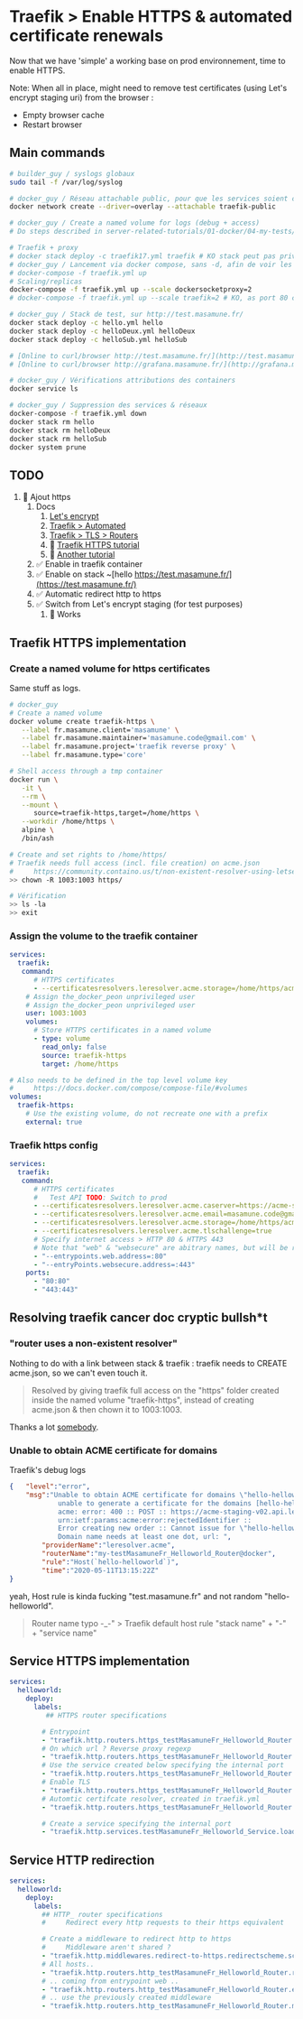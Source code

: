 # Traefik > Enable HTTPS & automated certificate renewals

Now that we have 'simple' a working base on prod environnement, time to enable HTTPS.

Note: When all in place, might need to remove test certificates (using Let's encrypt staging uri) from the browser :

- Empty browser cache
- Restart browser

## Main commands

```bash
# builder_guy / syslogs globaux
sudo tail -f /var/log/syslog

# docker_guy / Réseau attachable public, pour que les services soient connectés à traefik/internet
docker network create --driver=overlay --attachable traefik-public

# docker_guy / Create a named volume for logs (debug + access)
# Do steps described in server-related-tutorials/01-docker/04-my-tests/09-traefik-curated/06-prod-traefik-curated/README.md #### How to manage named volumes access rights

# Traefik + proxy
# docker stack deploy -c traefik17.yml traefik # KO stack peut pas privileged
# docker_guy / Lancement via docker compose, sans -d, afin de voir les logs (forcés en json-file)
# docker-compose -f traefik.yml up
# Scaling/replicas
docker-compose -f traefik.yml up --scale dockersocketproxy=2
# docker-compose -f traefik.yml up --scale traefik=2 # KO, as port 80 can be published to one instance only

# docker_guy / Stack de test, sur http://test.masamune.fr/
docker stack deploy -c hello.yml hello
docker stack deploy -c helloDeux.yml helloDeux
docker stack deploy -c helloSub.yml helloSub

# [Online to curl/browser http://test.masamune.fr/](http://test.masamune.fr/)
# [Online to curl/browser http://grafana.masamune.fr/](http://grafana.masamune.fr/)

# docker_guy / Vérifications attributions des containers
docker service ls

# docker_guy / Suppression des services & réseaux
docker-compose -f traefik.yml down
docker stack rm hello
docker stack rm helloDeux
docker stack rm helloSub
docker system prune
```

## TODO

1. 🚀 Ajout https
    1. Docs
       1. [Let's encrypt](https://letsencrypt.org/fr/docs/)
       2. [Traefik > Automated](https://docs.traefik.io/https/acme/)
       3. [Traefik > TLS > Routers](https://docs.traefik.io/routing/routers/#tls)
       4. 💚 [Traefik HTTPS tutorial](https://containo.us/blog/traefik-2-0-docker-101-fc2893944b9d/#i-need-https)
       5. 💚 [Another tutorial](https://chriswiegman.com/2019/10/serving-your-docker-apps-with-https-and-traefik-2/)
    2. ✅ Enable in traefik container
    3. ✅ Enable on stack ~[hello https://test.masamune.fr/](https://test.masamune.fr/)
    4. ✅ Automatic redirect http to https
    5. ✅ Switch from Let's encrypt staging (for test purposes)
       1. 🎉 Works

## Traefik HTTPS implementation

### Create a named volume for https certificates

Same stuff as logs.

```bash
# docker_guy
# Create a named volume
docker volume create traefik-https \
   --label fr.masamune.client='masamune' \
   --label fr.masamune.maintainer='masamune.code@gmail.com' \
   --label fr.masamune.project='traefik reverse proxy' \
   --label fr.masamune.type='core'

# Shell access through a tmp container
docker run \
   -it \
   --rm \
   --mount \
      source=traefik-https,target=/home/https \
   --workdir /home/https \
   alpine \
   /bin/ash

# Create and set rights to /home/https/
# Traefik needs full access (incl. file creation) on acme.json
#     https://community.containo.us/t/non-existent-resolver-using-letsencrypt/3530
>> chown -R 1003:1003 https/

# Vérification
>> ls -la
>> exit
```

### Assign the volume to the traefik container

```yaml
services:
  traefik:
   command:
      # HTTPS certificates
      - --certificatesresolvers.leresolver.acme.storage=/home/https/acme.json
    # Assign the_docker_peon unprivileged user
    # Assign the_docker_peon unprivileged user
    user: 1003:1003
    volumes:
      # Store HTTPS certificates in a named volume
      - type: volume
        read_only: false
        source: traefik-https
        target: /home/https

# Also needs to be defined in the top level volume key
#     https://docs.docker.com/compose/compose-file/#volumes
volumes:
  traefik-https:
    # Use the existing volume, do not recreate one with a prefix
    external: true
```

### Traefik https config

```yaml
services:
  traefik:
   command:
      # HTTPS certificates
      #   Test API TODO: Switch to prod
      - --certificatesresolvers.leresolver.acme.caserver=https://acme-staging-v02.api.letsencrypt.org/directory
      - --certificatesresolvers.leresolver.acme.email=masamune.code@gmail.com
      - --certificatesresolvers.leresolver.acme.storage=/home/https/acme.json
      - --certificatesresolvers.leresolver.acme.tlschallenge=true
      # Specify internet access > HTTP 80 & HTTPS 443
      # Note that "web" & "websecure" are abitrary names, but will be reused in services' contrainers
      - "--entrypoints.web.address=:80"
      - "--entryPoints.websecure.address=:443"
    ports:
      - "80:80"
      - "443:443"
```

## Resolving traefik cancer doc cryptic bullsh*t

### "router uses a non-existent resolver"

Nothing to do with a link between stack & traefik : traefik needs to CREATE acme.json, so we can't even touch it.
> Resolved by giving traefik full access on the "https" folder created inside the named volume "traefik-https", instead of creating acme.json & then chown it to 1003:1003.

Thanks a lot [somebody](https://community.containo.us/t/non-existent-resolver-using-letsencrypt/3530/2).

### Unable to obtain ACME certificate for domains

Traefik's debug logs

```json
{   "level":"error",
    "msg":"Unable to obtain ACME certificate for domains \"hello-helloworld\":
            unable to generate a certificate for the domains [hello-helloworld]:
            acme: error: 400 :: POST :: https://acme-staging-v02.api.letsencrypt.org/acme/new-order ::
            urn:ietf:params:acme:error:rejectedIdentifier ::
            Error creating new order :: Cannot issue for \"hello-helloworld\":
            Domain name needs at least one dot, url: ",
        "providerName":"leresolver.acme",
        "routerName":"my-testMasamuneFr_Helloworld_Router@docker",
        "rule":"Host(`hello-helloworld`)",
        "time":"2020-05-11T13:15:22Z"
}
```

yeah, Host rule is kinda fucking "test.masamune.fr" and not random "hello-helloworld".
> Router name typo -_-" > Traefik default host rule "stack name" + "-" + "service name"

## Service HTTPS implementation

```yaml
services:
  helloworld:
    deploy:
      labels:
         ## HTTPS router specifications

        # Entrypoint
        - "traefik.http.routers.https_testMasamuneFr_Helloworld_Router.entrypoints=websecure"
        # On which url ? Reverse proxy regexp
        - "traefik.http.routers.https_testMasamuneFr_Helloworld_Router.rule=Host(`test.masamune.fr`)"
        # Use the service created below specifying the internal port
        - "traefik.http.routers.https_testMasamuneFr_Helloworld_Router.service=testMasamuneFr_Helloworld_Service"
        # Enable TLS
        - "traefik.http.routers.https_testMasamuneFr_Helloworld_Router.tls=true"
        # Automtic certifcate resolver, created in traefik.yml
        - "traefik.http.routers.https_testMasamuneFr_Helloworld_Router.tls.certresolver=leresolver"

        # Create a service specifying the internal port
        - "traefik.http.services.testMasamuneFr_Helloworld_Service.loadbalancer.server.port=80".tls.certresolver=leresolver"
```

## Service HTTP redirection

```yaml
services:
  helloworld:
    deploy:
      labels:
        ## HTTP_ router specifications
        #     Redirect every http requests to their https equivalent

        # Create a middleware to redirect http to https
        #     Middleware aren't shared ?
        - "traefik.http.middlewares.redirect-to-https.redirectscheme.scheme=https"
        # All hosts..
        - "traefik.http.routers.http_testMasamuneFr_Helloworld_Router.rule=hostregexp(`{host:.+}`)"
        # .. coming from entrypoint web ..
        - "traefik.http.routers.http_testMasamuneFr_Helloworld_Router.entrypoints=web"
        # .. use the previously created middleware
        - "traefik.http.routers.http_testMasamuneFr_Helloworld_Router.middlewares=redirect-to-https"
```
